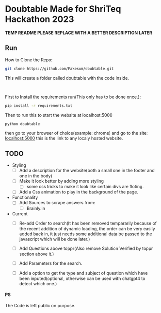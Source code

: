 # Doubtable Made for ShriTeq Hackathon 2023 

**TEMP README PLEASE REPLACE WITH A BETTER DESCRIPTION LATER**

## Run

How to Clone the Repo:
```bash
git clone https://github.com/Fakesum/doubtable.git
```
This will create a folder called doubtable with the code inside.

<br>

First to Install the requirements run(This only has to be done once.):
```bash
pip install -r requirements.txt
```

Then to run this to start the website at localhost:5000

```bash
python doubtable
```

then go to your browser of choice(example: chrome) and go to the site: [localhost:5000](http://localhost:5000)
this is the link to any localy hosted website.

## TODO

* Styling
    - [ ] Add a description for the website(both a small one in the footer and one in the body)
    - [ ] Make it look better by adding more styling
        - [ ] some css tricks to make it look like certain divs are floting.
    - [ ] Add a Css animation to play in the background of the page.
* Functionality
    - [ ] Add Sources to scrape answers from:
        - [ ] Brainly.in
* Current
    - [ ] Re-add Order to search(It has been removed tempararily because of the recent addition of dynamic loading, the order can be very easily added back in, it just needs some additional data be passed to the javascript which will be done later.)
    
    - [ ] Add Questions above toppr(Also remove Solution Verified by toppr section above it.)
    - [ ] Add Parameters for the search.
    - [ ] Add a option to get the type and subject of question which have been inputed(optional, otherwise can be used with chatgpt4 to detect which one.)

#### PS
The Code is left public on purpose.